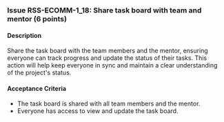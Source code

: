 ### Issue RSS-ECOMM-1_18: Share task board with team and mentor (6 points)

#### Description

Share the task board with the team members and the mentor, ensuring everyone can track progress and update the status of their tasks. This action will help keep everyone in sync and maintain a clear understanding of the project's status.

#### Acceptance Criteria

- The task board is shared with all team members and the mentor.
- Everyone has access to view and update the task board.
